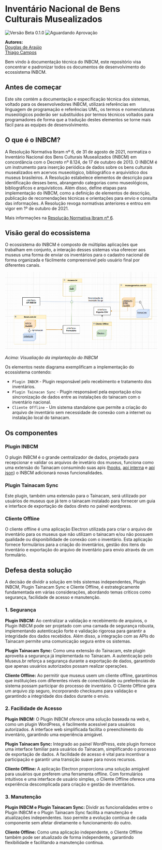 # Inventário Nacional de Bens Culturais Musealizados
![Versão Beta 0.1.0](https://img.shields.io/badge/Vers%C3%A3o-Beta-yellow)
![Aguardando Aprovação](https://img.shields.io/badge/Status-Aguardando%20Aprova%C3%A7%C3%A3o-lightgrey)

**Autores:**  
[Douglas de Araújo](https://github.com/everbero)  
[Thiago Campos](https://github.com/thfields)

Bem vindo à documentação técnica do INBCM, este repositório visa concentrar e padronizar todos
os documentos de desenvolvimento do ecossistema INBCM.

## Antes de começar

Este site contém a documentação e especificação técnica dos sistemas, voltado para os desenvolvedores INBCM, utilizará referências em linguagem de programação e referências UML, os termos e nomenclaturas museológicos poderão ser substituídos por termos técnicos voltados para programadores de forma que a tradução destes elementos se torne mais fácil para as equipes de desenvolvimento.

## O que é o INBCM?
A Resolução Normativa Ibram nº 6, de 31 de agosto de 2021, normatiza o Inventário Nacional dos Bens Culturais Musealizados (INBCM) em concordância com o Decreto nº 8.124, de 17 de outubro de 2013. O INBCM é um instrumento para inserção periódica de dados sobre os bens culturais musealizados em acervos museológico, bibliográfico e arquivístico dos museus brasileiros. A Resolução estabelece elementos de descrição para identificação desses bens, abrangendo categorias como museológicos, bibliográficos e arquivísticos. Além disso, define etapas para implementação do INBCM, como a definição de elementos de descrição, publicação de recomendações técnicas e orientações para envio e consulta das informações. A Resolução revoga normativas anteriores e entrou em vigor em 1º de outubro de 2021.

Mais informações na [Resolução Normativa Ibram nº 6](https://www.gov.br/museus/pt-br/assuntos/legislacao-e-normas/outros-instrumentos-normativo/resolucao-normativa-ibram-no-6-de-31-de-agosto-de-2021).

## Visão geral do ecossistema
O ecossistema do INBCM é composto de múltiplas aplicações que trabalham em conjunto, a interação desses sistemas visa oferecer aos museus uma forma de enviar os inventários para o cadastro nacional de forma organizada e fácilmente compreensível pelo usuário final por diferentes canais.

![Screenshot](media/ecossistema.png)

*Acima: Visualiação da implantação do INBCM*

Os elementos neste diagrama exemplificam a implementação do ecossistema contendo:

* `Plugin INBCM` - Plugin responsável pelo recebimento e tratamento dos inventários.
* `Plugin Tainacan Sync` - Plugin responsável pela exportação e/ou sincronização de dados entre as instalações do tainacam com o inventário nacional.
* `Cliente Offline` - Um sistema standalone que permite a criação do arquivo de inventário sem necessidade de conexão com a internet ou instalação local do tainacam.

## Os componentes

### Plugin INBCM
O plugin INBCM é o grande centralizador de dados, projetado para recepcionar e validar os arquivos de invetário dos museus, funciona como uma extensão do Tainacam consumindo suas apis ([hooks](https://tainacan.github.io/tainacan-wiki/#/dev/hooks), [api interna](https://tainacan.github.io/tainacan-wiki/#/dev/internal-api) e [api json](https://redocly.github.io/redoc/?url=https://github.com/tainacan/tainacan-wiki/raw/master/dev/openapi.json)) o INBCM adicionará novas funcionalidades.

### Plugin Tainacam Sync
Este plugin, também uma extensão para o Tainacam, será utilizado por usuários de museus que já tem o tainacam instalado para fornecer um guia e interface de exportação de dados direto no painel wordpress.

### Cliente Offline
O cliente offline é uma aplicação Electron utilizada para criar o arquivo de inventário para os museus que não utilizam o tainacam e/ou não possuem qualidade ou disponibilidade de conexão com o inventário. Esta aplicação fornece formulários para a criação do inventários, gestão dos itens do inventário e exportação do arquivo de inventário para envio através de um formulário. 

## Defesa desta solução

A decisão de dividir a solução em três sistemas independentes, Plugin INBCM, Plugin Tainacam Sync e Cliente Offline, é estrategicamente fundamentada em várias considerações, abordando temas críticos como segurança, facilidade de acesso e manutenção.

### 1. **Segurança**  

**Plugin INBCM:** Ao centralizar a validação e recebimento de arquivos, o Plugin INBCM pode ser projetado com uma camada de segurança robusta, implementando autenticação forte e validação rigorosa para garantir a integridade dos dados recebidos. Além disso, a integração com as APIs do Tainacam permite uma comunicação segura entre os sistemas.

**Plugin Tainacam Sync:** Como uma extensão do Tainacam, este plugin aproveita a segurança já implementada no Tainacam. A autenticação pelo Museus.br reforça a segurança durante a exportação de dados, garantindo que apenas usuários autorizados possam realizar operações.

**Cliente Offline:** Ao permitir que museus usem um cliente offline, garantimos que instituições com diferentes níveis de conectividade ou preferências de sistema possam participar do processo de inventário. O Cliente Offline gera um arquivo zip seguro, incorporando checksums para validação e garantindo a integridade dos dados durante o envio.

### 2. **Facilidade de Acesso**
**Plugin INBCM:** O Plugin INBCM oferece uma solução baseada na web e, como um plugin WordPress, é facilmente acessível para usuários autorizados. A interface web simplificada facilita o preenchimento do inventário, garantindo uma experiência amigável.

**Plugin Tainacam Sync:** Integrado ao painel WordPress, este plugin fornece uma interface familiar para usuários do Tainacam, simplificando o processo de exportação de dados. A facilidade de acesso é vital para incentivar a participação e garantir uma transição suave para novos recursos.

**Cliente Offline:** A aplicação Electron proporciona uma solução amigável para usuários que preferem uma ferramenta offline. Com formulários intuitivos e uma interface de usuário simples, o Cliente Offline oferece uma experiência descomplicada para criação e gestão de inventários.

### 3. **Manutenção**
**Plugin INBCM e Plugin Tainacam Sync:** Dividir as funcionalidades entre o Plugin INBCM e o Plugin Tainacam Sync facilita a manutenção e atualizações independentes. Isso permite a evolução contínua de cada componente sem afetar diretamente o funcionamento do outro.

**Cliente Offline:** Como uma aplicação independente, o Cliente Offline também pode ser atualizado de forma independente, garantindo flexibilidade e facilitando a manutenção contínua.
